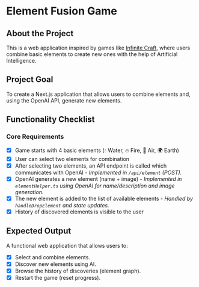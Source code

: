 # Element Fusion Game

## About the Project
This is a web application inspired by games like [Infinite Craft](https://neal.fun/infinite-craft/), where users combine basic elements to create new ones with the help of Artificial Intelligence.

## Project Goal
To create a Next.js application that allows users to combine elements and, using the OpenAI API, generate new elements.

## Functionality Checklist

### Core Requirements
- [x] Game starts with 4 basic elements (💧 Water, 🔥 Fire, 💨 Air, 🌍 Earth)
- [x] User can select two elements for combination
- [x] After selecting two elements, an API endpoint is called which communicates with OpenAI - *Implemented in `/api/element` (POST).*
- [x] OpenAI generates a new element (name + image) - *Implemented in `elementHelper.ts` using OpenAI for name/description and image generation.*
- [x] The new element is added to the list of available elements - *Handled by `handleDropElement` and state updates.*
- [x] History of discovered elements is visible to the user

## Expected Output
A functional web application that allows users to:
-  [x] Select and combine elements.
-  [x] Discover new elements using AI.
-  [x] Browse the history of discoveries (element graph).
-  [x] Restart the game (reset progress).